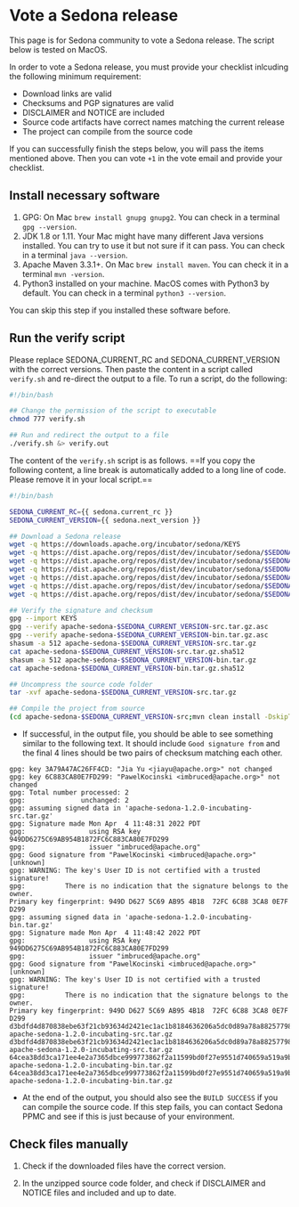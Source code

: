 # Vote a Sedona release

This page is for Sedona community to vote a Sedona release. The script below is tested on MacOS.

In order to vote a Sedona release, you must provide your checklist inlcuding the following minimum requirement:

* Download links are valid
* Checksums and PGP signatures are valid
* DISCLAIMER and NOTICE are included
* Source code artifacts have correct names matching the current release
* The project can compile from the source code

If you can successfully finish the steps below, you will pass the items mentioned above. Then you can vote `+1` in the vote email and provide your checklist.

## Install necessary software

1. GPG: On Mac `brew install gnupg gnupg2`. You can check in a terminal `gpg --version`.
2. JDK 1.8 or 1.11. Your Mac might have many different Java versions installed. You can try to use it but not sure if it can pass. You can check in a terminal `java --version`.
3. Apache Maven 3.3.1+. On Mac `brew install maven`. You can check it in a terminal `mvn -version`.
4. Python3 installed on your machine. MacOS comes with Python3 by default. You can check in a terminal `python3 --version`.

You can skip this step if you installed these software before.


## Run the verify script

Please replace SEDONA\_CURRENT\_RC and SEDONA\_CURRENT\_VERSION with the correct versions. Then paste the content in a script called `verify.sh` and re-direct the output to a file. To run a script, do the following:

```bash
#!/bin/bash

## Change the permission of the script to executable
chmod 777 verify.sh

## Run and redirect the output to a file
./verify.sh &> verify.out
```

The content of the `verify.sh` script is as follows. ==If you copy the following content, a line break is automatically added to a long line of code. Please remove it in your local script.==

```bash
#!/bin/bash

SEDONA_CURRENT_RC={{ sedona.current_rc }}
SEDONA_CURRENT_VERSION={{ sedona.next_version }}

## Download a Sedona release
wget -q https://downloads.apache.org/incubator/sedona/KEYS
wget -q https://dist.apache.org/repos/dist/dev/incubator/sedona/$SEDONA_CURRENT_RC/apache-sedona-$SEDONA_CURRENT_VERSION-src.tar.gz
wget -q https://dist.apache.org/repos/dist/dev/incubator/sedona/$SEDONA_CURRENT_RC/apache-sedona-$SEDONA_CURRENT_VERSION-src.tar.gz.asc
wget -q https://dist.apache.org/repos/dist/dev/incubator/sedona/$SEDONA_CURRENT_RC/apache-sedona-$SEDONA_CURRENT_VERSION-src.tar.gz.sha512
wget -q https://dist.apache.org/repos/dist/dev/incubator/sedona/$SEDONA_CURRENT_RC/apache-sedona-$SEDONA_CURRENT_VERSION-bin.tar.gz
wget -q https://dist.apache.org/repos/dist/dev/incubator/sedona/$SEDONA_CURRENT_RC/apache-sedona-$SEDONA_CURRENT_VERSION-bin.tar.gz.asc
wget -q https://dist.apache.org/repos/dist/dev/incubator/sedona/$SEDONA_CURRENT_RC/apache-sedona-$SEDONA_CURRENT_VERSION-bin.tar.gz.sha512

## Verify the signature and checksum
gpg --import KEYS
gpg --verify apache-sedona-$SEDONA_CURRENT_VERSION-src.tar.gz.asc
gpg --verify apache-sedona-$SEDONA_CURRENT_VERSION-bin.tar.gz.asc
shasum -a 512 apache-sedona-$SEDONA_CURRENT_VERSION-src.tar.gz
cat apache-sedona-$SEDONA_CURRENT_VERSION-src.tar.gz.sha512
shasum -a 512 apache-sedona-$SEDONA_CURRENT_VERSION-bin.tar.gz
cat apache-sedona-$SEDONA_CURRENT_VERSION-bin.tar.gz.sha512

## Uncompress the source code folder
tar -xvf apache-sedona-$SEDONA_CURRENT_VERSION-src.tar.gz

## Compile the project from source
(cd apache-sedona-$SEDONA_CURRENT_VERSION-src;mvn clean install -DskipTests)

```

* If successful, in the output file, you should be able to see something similar to the following text. It should include `Good signature from` and the final 4 lines should be two pairs of checksum matching each other.

```
gpg: key 3A79A47AC26FF4CD: "Jia Yu <jiayu@apache.org>" not changed
gpg: key 6C883CA80E7FD299: "PawelKocinski <imbruced@apache.org>" not changed
gpg: Total number processed: 2
gpg:              unchanged: 2
gpg: assuming signed data in 'apache-sedona-1.2.0-incubating-src.tar.gz'
gpg: Signature made Mon Apr  4 11:48:31 2022 PDT
gpg:                using RSA key 949DD6275C69AB954B1872FC6C883CA80E7FD299
gpg:                issuer "imbruced@apache.org"
gpg: Good signature from "PawelKocinski <imbruced@apache.org>" [unknown]
gpg: WARNING: The key's User ID is not certified with a trusted signature!
gpg:          There is no indication that the signature belongs to the owner.
Primary key fingerprint: 949D D627 5C69 AB95 4B18  72FC 6C88 3CA8 0E7F D299
gpg: assuming signed data in 'apache-sedona-1.2.0-incubating-bin.tar.gz'
gpg: Signature made Mon Apr  4 11:48:42 2022 PDT
gpg:                using RSA key 949DD6275C69AB954B1872FC6C883CA80E7FD299
gpg:                issuer "imbruced@apache.org"
gpg: Good signature from "PawelKocinski <imbruced@apache.org>" [unknown]
gpg: WARNING: The key's User ID is not certified with a trusted signature!
gpg:          There is no indication that the signature belongs to the owner.
Primary key fingerprint: 949D D627 5C69 AB95 4B18  72FC 6C88 3CA8 0E7F D299
d3bdfd4d870838ebe63f21cb93634d2421ec1ac1b8184636206a5dc0d89a78a88257798b1f17371ad3cfcc3b1eb79c69e1410afdefeb4d9b52fc8bb5ea18dd2e  apache-sedona-1.2.0-incubating-src.tar.gz
d3bdfd4d870838ebe63f21cb93634d2421ec1ac1b8184636206a5dc0d89a78a88257798b1f17371ad3cfcc3b1eb79c69e1410afdefeb4d9b52fc8bb5ea18dd2e  apache-sedona-1.2.0-incubating-src.tar.gz
64cea38dd3ca171ee4e2a7365dbce999773862f2a11599bd0f27e9551d740659a519a9b976b3e7b0826088010967093e6acc9462f7073e9737c24b007a2df846  apache-sedona-1.2.0-incubating-bin.tar.gz
64cea38dd3ca171ee4e2a7365dbce999773862f2a11599bd0f27e9551d740659a519a9b976b3e7b0826088010967093e6acc9462f7073e9737c24b007a2df846  apache-sedona-1.2.0-incubating-bin.tar.gz
```

* At the end of the output, you should also see the `BUILD SUCCESS` if you can compile the source code. If this step fails, you can contact Sedona PPMC and see if this is just because of your environment.

## Check files manually

1. Check if the downloaded files have the correct version.
 
2. In the unzipped source code folder, and check if DISCLAIMER and NOTICE files and included and up to date.